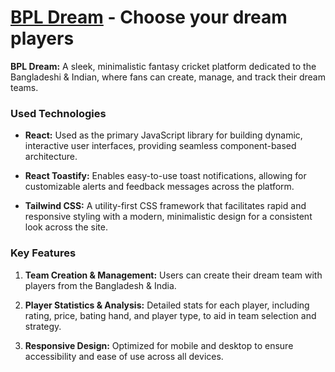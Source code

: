 # [BPL Dream](https://bpl-dream.ashiksarkar.xyz) - Choose your dream players

**BPL Dream:** A sleek, minimalistic fantasy cricket platform dedicated to the Bangladeshi & Indian, where fans can create, manage, and track their dream teams.

### Used Technologies

- **React:** Used as the primary JavaScript library for building dynamic, interactive user interfaces, providing seamless component-based architecture.

- **React Toastify:** Enables easy-to-use toast notifications, allowing for customizable alerts and feedback messages across the platform.

- **Tailwind CSS:** A utility-first CSS framework that facilitates rapid and responsive styling with a modern, minimalistic design for a consistent look across the site.

### Key Features

1. **Team Creation & Management:** Users can create their dream team with players from the Bangladesh & India.

1. **Player Statistics & Analysis:** Detailed stats for each player, including rating, price, bating hand, and player type, to aid in team selection and strategy.

1. **Responsive Design:** Optimized for mobile and desktop to ensure accessibility and ease of use across all devices.